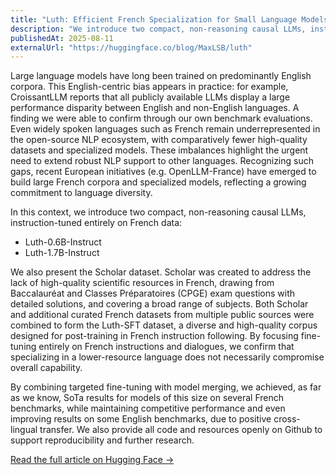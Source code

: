 ```yaml
---
title: "Luth: Efficient French Specialization for Small Language Models"
description: "We introduce two compact, non-reasoning causal LLMs, instruction-tuned entirely on French data, achieving state-of-the-art results for models of this size on several French benchmarks."
publishedAt: 2025-08-11
externalUrl: "https://huggingface.co/blog/MaxLSB/luth"
---
```


Large language models have long been trained on predominantly English corpora. This English-centric bias appears in practice: for example, CroissantLLM reports that all publicly available LLMs display a large performance disparity between English and non-English languages. A finding we were able to confirm through our own benchmark evaluations. Even widely spoken languages such as French remain underrepresented in the open-source NLP ecosystem, with comparatively fewer high-quality datasets and specialized models. These imbalances highlight the urgent need to extend robust NLP support to other languages. Recognizing such gaps, recent European initiatives (e.g. OpenLLM-France) have emerged to build large French corpora and specialized models, reflecting a growing commitment to language diversity.

In this context, we introduce two compact, non-reasoning causal LLMs, instruction-tuned entirely on French data:

* Luth-0.6B-Instruct
* Luth-1.7B-Instruct

We also present the Scholar dataset. Scholar was created to address the lack of high-quality scientific resources in French, drawing from Baccalauréat and Classes Préparatoires (CPGE) exam questions with detailed solutions, and covering a broad range of subjects. Both Scholar and additional curated French datasets from multiple public sources were combined to form the Luth-SFT dataset, a diverse and high-quality corpus designed for post-training in French instruction following. By focusing fine-tuning entirely on French instructions and dialogues, we confirm that specializing in a lower-resource language does not necessarily compromise overall capability.

By combining targeted fine-tuning with model merging, we achieved, as far as we know, SoTa results for models of this size on several French benchmarks, while maintaining competitive performance and even improving results on some English benchmarks, due to positive cross-lingual transfer. We also provide all code and resources openly on Github to support reproducibility and further research.

[Read the full article on Hugging Face →](https://huggingface.co/blog/MaxLSB/luth)
